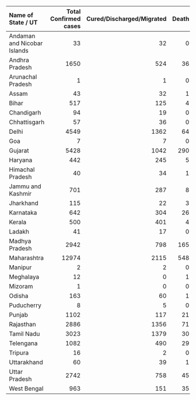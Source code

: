 | Name of State / UT          |   Total Confirmed cases |   Cured/Discharged/Migrated |   Death |
|:----------------------------|------------------------:|----------------------------:|--------:|
| Andaman and Nicobar Islands |                      33 |                          32 |       0 |
| Andhra Pradesh              |                    1650 |                         524 |      36 |
| Arunachal Pradesh           |                       1 |                           1 |       0 |
| Assam                       |                      43 |                          32 |       1 |
| Bihar                       |                     517 |                         125 |       4 |
| Chandigarh                  |                      94 |                          19 |       0 |
| Chhattisgarh                |                      57 |                          36 |       0 |
| Delhi                       |                    4549 |                        1362 |      64 |
| Goa                         |                       7 |                           7 |       0 |
| Gujarat                     |                    5428 |                        1042 |     290 |
| Haryana                     |                     442 |                         245 |       5 |
| Himachal Pradesh            |                      40 |                          34 |       1 |
| Jammu and Kashmir           |                     701 |                         287 |       8 |
| Jharkhand                   |                     115 |                          22 |       3 |
| Karnataka                   |                     642 |                         304 |      26 |
| Kerala                      |                     500 |                         401 |       4 |
| Ladakh                      |                      41 |                          17 |       0 |
| Madhya Pradesh              |                    2942 |                         798 |     165 |
| Maharashtra                 |                   12974 |                        2115 |     548 |
| Manipur                     |                       2 |                           2 |       0 |
| Meghalaya                   |                      12 |                           0 |       1 |
| Mizoram                     |                       1 |                           0 |       0 |
| Odisha                      |                     163 |                          60 |       1 |
| Puducherry                  |                       8 |                           5 |       0 |
| Punjab                      |                    1102 |                         117 |      21 |
| Rajasthan                   |                    2886 |                        1356 |      71 |
| Tamil Nadu                  |                    3023 |                        1379 |      30 |
| Telengana                   |                    1082 |                         490 |      29 |
| Tripura                     |                      16 |                           2 |       0 |
| Uttarakhand                 |                      60 |                          39 |       1 |
| Uttar Pradesh               |                    2742 |                         758 |      45 |
| West Bengal                 |                     963 |                         151 |      35 |